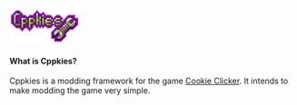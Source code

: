 <img alt="Cppkies" src="./static/CppkiesLogo.png?raw=true" width="25%" height="25%">

#### What is Cppkies? 
Cppkies is a modding framework for the game [Cookie Clicker](https://orteil.dashnet.org/cookieclicker/). It intends to make modding the game very simple.




